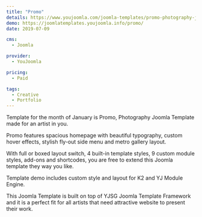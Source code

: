 ```yaml
---
title: "Promo"
details: https://www.youjoomla.com/joomla-templates/promo-photography-joomla-template.html
demo: https://joomlatemplates.youjoomla.info/promo/
date: 2019-07-09

cms: 
  - Joomla

provider:
  - YouJoomla

pricing:
  - Paid

tags:
  - Creative
  - Portfolio
--- 
```


Template for the month of January is Promo, Photography Joomla Template made for an artist in you.

Promo features spacious homepage with beautiful typography, custom hover effects, stylish fly-out side menu and metro gallery layout.

With full or boxed layout switch, 4 built-in template styles, 9 custom module styles, add-ons and shortcodes, you are free to extend this Joomla template they way you like. 

Template demo includes custom style and  layout for K2 and YJ Module Engine.

This Joomla Template is built on top of YJSG Joomla Template Framework and it is a  perfect fit for all artists that need attractive website to present their work. 

